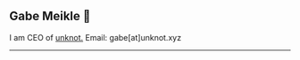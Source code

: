## Gabe Meikle :vulcan_salute:
I am CEO of [unknot.](https://unknot.xyz/)
Email: gabe[at]unknot.xyz

- - - -
